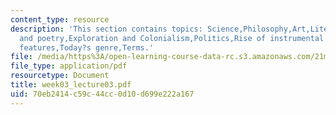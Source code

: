```yaml
---
content_type: resource
description: 'This section contains topics: Science,Philosophy,Art,Literature,Drama
  and poetry,Exploration and Colonialism,Politics,Rise of instrumental music,Style
  features,Today?s genre,Terms.'
file: /media/https%3A/open-learning-course-data-rc.s3.amazonaws.com/21m-011-introduction-to-western-music-spring-2006/70eb2414c59c44cc0d10d699e222a167_week03_lecture03.pdf
file_type: application/pdf
resourcetype: Document
title: week03_lecture03.pdf
uid: 70eb2414-c59c-44cc-0d10-d699e222a167
---
```

